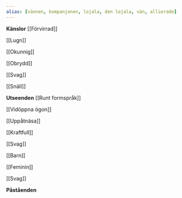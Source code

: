 ```yaml
---
alias: [vännen, kompanjonen, lojala, den lojala, vän, allierade]
---
```

 

**Känslor**
[[Förvirrad]]

[[Lugn]]

[[Okunnig]]

[[Obrydd]]

[[Svag]]

[[Snäll]]


**Utseenden**
[[Runt formspråk]]

[[Vidöppna ögon]]

[[Uppåtnäsa]]

[[Kraftfull]]

[[Svag]]

[[Barn]]

[[Feminin]]

[[Svag]]


**Påståenden**
